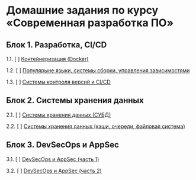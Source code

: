 # Домашние задания по курсу «Современная разработка ПО»

## Блок 1. Разработка, CI/CD

1.1. [ ] [Контейнеризация (Docker)](01_docker)

1.2. [ ] [Популярыне языки, системы сборки, управления зависимостями](02_dev)

1.3. [ ] [Системы контроля версий и CI/CD](03_cicd)

## Блок 2. Системы хранения данных

2.1. [ ] [Системы хранения данных (СУБД)](04_dbms)

2.2. [ ] [Системы хранения данных (кэши, очереди, файловая система)](05_storage)

## Блок 3. DevSecOps и AppSec

3.1. [ ] [DevSecOps и AppSec (часть 1)](06_devsecops)

3.2. [ ] [DevSecOps и AppSec (часть 2)](07_devsecops)

